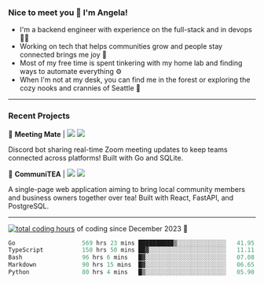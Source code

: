 ### Nice to meet you 👋 I'm Angela!

- I'm a backend engineer with experience on the full-stack and in devops 👩‍💻
- Working on tech that helps communities grow and people stay connected brings me joy 🤝
- Most of my free time is spent tinkering with my home lab and finding ways to automate everything ⚙️
- When I'm not at my desk, you can find me in the forest or exploring the cozy nooks and crannies of Seattle 🧋

---

### Recent Projects

👾 **Meeting Mate** | [![](https://img.shields.io/badge/Code-violet.svg?style=flat-square)](https://github.com/angelajfisher/meeting-mate) [![](https://img.shields.io/badge/Site-violet.svg?style=flat-square)](https://angelajfisher.com/projects/meeting-mate)

Discord bot sharing real-time Zoom meeting updates to keep teams connected across platforms! Built with Go and SQLite.

🍵 **CommuniTEA** | [![](https://img.shields.io/badge/Code-green.svg?style=flat-square)](https://gitlab.com/angelajfisher/communiTEA) [![](https://img.shields.io/badge/Demo-green.svg?style=flat-square)](https://angelajfisher.gitlab.io/communiTEA/)

A single-page web application aiming to bring local community members and business owners together over tea!  Built with React, FastAPI, and PostgreSQL.

---

<a href="https://wakatime.com/@018c1e94-8745-411f-aea1-f33be044d952"><img src="https://wakatime.com/badge/user/018c1e94-8745-411f-aea1-f33be044d952.svg?style=flat-square" alt="total coding hours" /></a> of coding since December 2023 🌊<br>
<!--START_SECTION:waka-->

```go
Go                   569 hrs 23 mins ██████████▒░░░░░░░░░░░░░░   41.95 %
TypeScript           150 hrs 50 mins ██▓░░░░░░░░░░░░░░░░░░░░░░   11.11 %
Bash                 96 hrs 6 mins   █▓░░░░░░░░░░░░░░░░░░░░░░░   07.08 %
Markdown             90 hrs 15 mins  █▓░░░░░░░░░░░░░░░░░░░░░░░   06.65 %
Python               80 hrs 4 mins   █▒░░░░░░░░░░░░░░░░░░░░░░░   05.90 %
```

<!--END_SECTION:waka--> 
